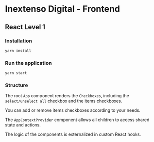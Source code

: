# Inextenso Digital - Frontend

## React Level 1

### Installation

```shell
yarn install
```

### Run the application

```shell
yarn start
```

### Structure

The root `App` component renders the `Checkboxes`, including the `select/unselect all` checkbox and the items checkboxes.

You can add or remove items checkboxes according to your needs.

The `AppContextProvider` component allows all children to access shared state and actions.

The logic of the components is externalized in custom React hooks.
